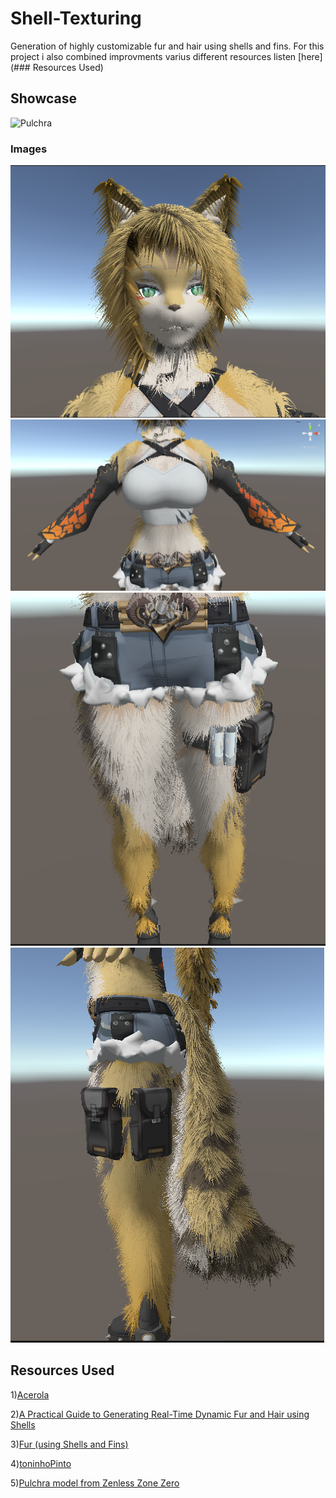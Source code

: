 # Shell-Texturing
Generation of highly customizable fur and hair using shells and fins. For this project i also combined improvments varius different resources listen [here](### Resources Used)  

## Showcase  
![Pulchra](./Examples/Pulchra-Rotating.gif)

### Images  
![Pulchra](./Examples/Pulchra-Face.png)
![Pulchra](./Examples/Pulchra-Body.png)
![Pulchra](./Examples/Pulchra-Legs.png)
![Pulchra](./Examples/Pulchra-Tail.png)

## Resources Used
1)[Acerola](https://www.youtube.com/watch?v=9dr-tRQzij4&t=789s) 

2)[A Practical Guide to Generating Real-Time Dynamic Fur
and Hair using Shells](https://xbdev.net/misc_demos/demos/fur_course_notes/paper.pdf)

3)[Fur (using Shells and Fins)](https://developer.download.nvidia.com/SDK/10/direct3d/Source/Fur/doc/FurShellsAndFins.pdf)

4)[toninhoPinto](https://github.com/toninhoPinto/Shells-and-Fins#)

5)[Pulchra model from Zenless Zone Zero](https://sketchfab.com/3d-models/pulchra-zenless-zone-zero-game-character-743a408ba3f94635b33e71f2bcd882c2)
